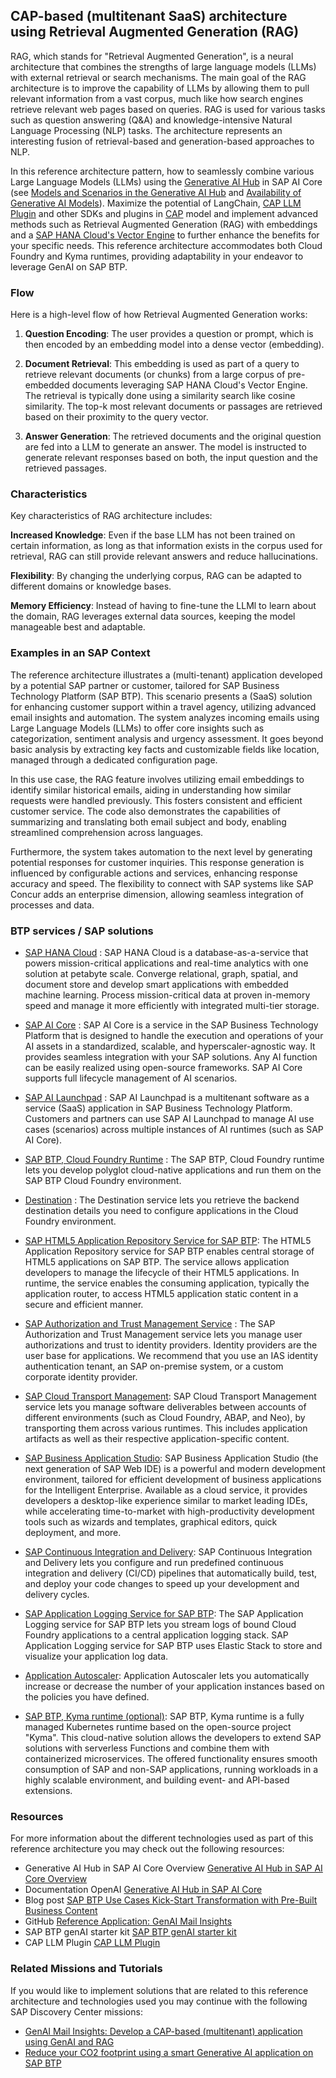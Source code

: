 <!-- dc-ref-arch-metadata :
    {
        "id": "ref-arch-open-ai",
        "name": "Retrieval Augmented Generation and Generative AI on SAP BTP",
        "shortDescription": "Implement Retrieval Augmented Generation (RAG) and Generative AI use cases on SAP BTP using SAP Cloud Application Programming Model (CAP), Generative AI Hub and SAP HANA Cloud's Vector Engine.",
        "archDiagramLink": "images/multitenant-architecture.png",
        "tags": "Hyperscaler",
        "category": "Hyperscaler"
    }
dc-ref-arch-metadata  -->
<!-- dc-ref-arch-detail-page-start -->

## **CAP-based (multitenant SaaS) architecture using Retrieval Augmented Generation (RAG)**

RAG, which stands for "Retrieval Augmented Generation", is a neural architecture that combines the strengths of large language models (LLMs) with external retrieval or search mechanisms. The main goal of the RAG architecture is to improve the capability of LLMs by allowing them to pull relevant information from a vast corpus, much like how search engines retrieve relevant web pages based on queries. RAG is used for various tasks such as question answering (Q&A) and knowledge-intensive Natural Language Processing (NLP) tasks. The architecture represents an interesting fusion of retrieval-based and generation-based approaches to NLP.

In this reference architecture pattern, how to seamlessly combine various Large Language Models (LLMs) using the [Generative AI Hub](https://help.sap.com/docs/sap-ai-core/sap-ai-core-service-guide/generative-ai-hub-in-sap-ai-core) in SAP AI Core (see [Models and Scenarios in the Generative AI Hub](https://help.sap.com/docs/sap-ai-core/sap-ai-core-service-guide/models-and-scenarios-in-generative-ai-hub) and [Availability of Generative AI Models](https://me.sap.com/notes/3437766)). Maximize the potential of LangChain, [CAP LLM Plugin](https://www.npmjs.com/package/cap-llm-plugin) and other SDKs and plugins in [CAP](https://cap.cloud.sap/docs/) model and implement advanced methods such as Retrieval Augmented Generation (RAG) with embeddings and a [SAP HANA Cloud's Vector Engine](https://help.sap.com/docs/hana-cloud-database/sap-hana-cloud-sap-hana-database-vector-engine-guide/sap-hana-cloud-sap-hana-database-vector-engine-guide) to further enhance the benefits for your specific needs. This reference architecture accommodates both Cloud Foundry and Kyma runtimes, providing adaptability in your endeavor to leverage GenAI on SAP BTP.

### Flow

Here is a high-level flow of how Retrieval Augmented Generation works:

1. **Question Encoding**: The user provides a question or prompt, which is then encoded by an embedding model into a dense vector (embedding).

2. **Document Retrieval**: This embedding is used as part of a query to retrieve relevant documents (or chunks) from a large corpus of pre-embedded documents leveraging SAP HANA Cloud's Vector Engine. The retrieval is typically done using a similarity search like cosine similarity. The top-k most relevant documents or passages are retrieved based on their proximity to the query vector.

3. **Answer Generation**: The retrieved documents and the original question are fed into a LLM to generate an answer. The model is instructed to generate relevant responses based on both, the input question and the retrieved passages.

### Characteristics

Key characteristics of RAG architecture includes:

**Increased Knowledge**: Even if the base LLM has not been trained on certain information, as long as that information exists in the corpus used for retrieval, RAG can still provide relevant answers and reduce hallucinations.

**Flexibility**: By changing the underlying corpus, RAG can be adapted to different domains or knowledge bases.

**Memory Efficiency**: Instead of having to fine-tune the LLMl to learn about the domain, RAG leverages external data sources, keeping the model manageable best and adaptable.

### Examples in an SAP Context

The reference architecture illustrates a (multi-tenant) application developed by a potential SAP partner or customer, tailored for SAP Business Technology Platform (SAP BTP). This scenario presents a (SaaS) solution for enhancing customer support within a travel agency, utilizing advanced email insights and automation. The system analyzes incoming emails using Large Language Models (LLMs) to offer core insights such as categorization, sentiment analysis and urgency assessment. It goes beyond basic analysis by extracting key facts and customizable fields like location, managed through a dedicated configuration page.

In this use case, the RAG feature involves utilizing email embeddings to identify similar historical emails, aiding in understanding how similar requests were handled previously. This fosters consistent and efficient customer service. The code also demonstrates the capabilities of summarizing and translating both email subject and body, enabling streamlined comprehension across languages.

Furthermore, the system takes automation to the next level by generating potential responses for customer inquiries. This response generation is influenced by configurable actions and services, enhancing response accuracy and speed. The flexibility to connect with SAP systems like SAP Concur adds an enterprise dimension, allowing seamless integration of processes and data.

<!-- dc-ref-arch-detail-page-end -->

### BTP services / SAP solutions

<!-- dc-ref-arch-services-start -->

- [SAP HANA Cloud](https://discovery-center.cloud.sap/serviceCatalog/sap-hana-cloud?region=all) <!-- dc-svc-metadata: {"isPrimary": "true"} dc-svc-metadata -->: SAP HANA Cloud is a database-as-a-service that powers mission-critical applications and real-time analytics with one solution at petabyte scale. Converge relational, graph, spatial, and document store and develop smart applications with embedded machine learning. Process mission-critical data at proven in-memory speed and manage it more efficiently with integrated multi-tier storage.

- [SAP AI Core](https://discovery-center.cloud.sap/serviceCatalog/sap-ai-core?region=all) <!-- dc-svc-metadata: {"isPrimary": "true"} dc-svc-metadata -->: SAP AI Core is a service in the SAP Business Technology Platform that is designed to handle the execution and operations of your AI assets in a standardized, scalable, and hyperscaler-agnostic way. It provides seamless integration with your SAP solutions. Any AI function can be easily realized using open-source frameworks. SAP AI Core supports full lifecycle management of AI scenarios.

- [SAP AI Launchpad](https://discovery-center.cloud.sap/serviceCatalog/sap-ai-launchpad?region=all) <!-- dc-svc-metadata: {"isPrimary": "true"} dc-svc-metadata -->: SAP AI Launchpad is a multitenant software as a service (SaaS) application in SAP Business Technology Platform. Customers and partners can use SAP AI Launchpad to manage AI use cases (scenarios) across multiple instances of AI runtimes (such as SAP AI Core).

- [SAP BTP, Cloud Foundry Runtime](https://discovery-center.cloud.sap/serviceCatalog/cloud-foundry-runtime?region=all) <!-- dc-svc-metadata: {"isPrimary": "true"} dc-svc-metadata -->: The SAP BTP, Cloud Foundry runtime lets you develop polyglot cloud-native applications and run them on the SAP BTP Cloud Foundry environment.

- [Destination](https://discovery-center.cloud.sap/serviceCatalog/destination?service_plan=lite&region=all&commercialModel=cloud) <!-- dc-svc-metadata: {"isPrimary": "true"} dc-svc-metadata -->: The Destination service lets you retrieve the backend destination details you need to configure applications in the Cloud Foundry environment.

- [SAP HTML5 Application Repository Service for SAP BTP](https://discovery-center.cloud.sap/serviceCatalog/html5-application-repository-service?region=all): The HTML5 Application Repository service for SAP BTP enables central storage of HTML5 applications on SAP BTP. The service allows application developers to manage the lifecycle of their HTML5 applications. In runtime, the service enables the consuming application, typically the application router, to access HTML5 application static content in a secure and efficient manner.

- [SAP Authorization and Trust Management Service](https://discovery-center.cloud.sap/serviceCatalog/authorization-and-trust-management-service?region=all) <!-- dc-svc-metadata: {"isPrimary": "true"} dc-svc-metadata -->: The SAP Authorization and Trust Management service lets you manage user authorizations and trust to identity providers. Identity providers are the user base for applications. We recommend that you use an IAS identity authentication tenant, an SAP on-premise system, or a custom corporate identity provider.

- [SAP Cloud Transport Management](https://discovery-center.cloud.sap/serviceCatalog/cloud-transport-management?region=all): SAP Cloud Transport Management service lets you manage software deliverables between accounts of different environments (such as Cloud Foundry, ABAP, and Neo), by transporting them across various runtimes. This includes application artifacts as well as their respective application-specific content.

- [SAP Business Application Studio](https://discovery-center.cloud.sap/serviceCatalog/business-application-studio?region=all): SAP Business Application Studio (the next generation of SAP Web IDE) is a powerful and modern development environment, tailored for efficient development of business applications for the Intelligent Enterprise. Available as a cloud service, it provides developers a desktop-like experience similar to market leading IDEs, while accelerating time-to-market with high-productivity development tools such as wizards and templates, graphical editors, quick deployment, and more.

- [SAP Continuous Integration and Delivery](https://discovery-center.cloud.sap/serviceCatalog/continuous-integration--delivery?region=all): SAP Continuous Integration and Delivery lets you configure and run predefined continuous integration and delivery (CI/CD) pipelines that automatically build, test, and deploy your code changes to speed up your development and delivery cycles.

- [SAP Application Logging Service for SAP BTP](https://discovery-center.cloud.sap/serviceCatalog/application-logging-service?region=all): The SAP Application Logging service for SAP BTP lets you stream logs of bound Cloud Foundry applications to a central application logging stack. SAP Application Logging service for SAP BTP uses Elastic Stack to store and visualize your application log data.

- [Application Autoscaler](https://discovery-center.cloud.sap/serviceCatalog/application-autoscaler?service_plan=standard&region=all&commercialModel=cloud): Application Autoscaler lets you automatically increase or decrease the number of your application instances based on the policies you have defined.

- [SAP BTP, Kyma runtime (optional)](https://discovery-center.cloud.sap/serviceCatalog/kyma-runtime/?region=all): SAP BTP, Kyma runtime is a fully managed Kubernetes runtime based on the open-source project "Kyma". This cloud-native solution allows the developers to extend SAP solutions with serverless Functions and combine them with containerized microservices. The offered functionality ensures smooth consumption of SAP and non-SAP applications, running workloads in a highly scalable environment, and building event- and API-based extensions.

<!-- dc-ref-arch-services-end -->

### Resources

<!-- dc-ref-arch-resources-start -->

For more information about the different technologies used as part of this reference architecture you may check out the following resources:

- Generative AI Hub in SAP AI Core Overview [Generative AI Hub in SAP AI Core Overview](https://help.sap.com/docs/sap-ai-core/sap-ai-core-service-guide/generative-ai-hub-in-sap-ai-core)
- Documentation OpenAI [Generative AI Hub in SAP AI Core](https://help.sap.com/docs/sap-ai-core/sap-ai-core-service-guide/models-and-scenarios-in-generative-ai-hub)
- Blog post [SAP BTP Use Cases Kick-Start Transformation with Pre-Built Business Content](https://news.sap.com/2023/05/sap-btp-use-cases-art-of-the-possible/)
- GitHub [Reference Application: GenAI Mail Insights](https://github.com/SAP-samples/btp-cap-genai-rag)
- SAP BTP genAI starter kit [SAP BTP genAI starter kit](https://github.com/SAP-samples/btp-genai-starter-kit)
- CAP LLM Plugin [CAP LLM Plugin](https://www.npmjs.com/package/cap-llm-plugin)

<!-- dc-ref-arch-resources-end -->

### Related Missions and Tutorials

<!-- dc-ref-arch-related-missions-start -->

If you would like to implement solutions that are related to this reference architecture and technologies used you may continue with the following SAP Discovery Center missions:

- [GenAI Mail Insights: Develop a CAP-based (multitenant) application using GenAI and RAG](https://discovery-center.cloud.sap/missiondetail/4371/)
- [Reduce your CO2 footprint using a smart Generative AI application on SAP BTP](https://discovery-center.cloud.sap/missiondetail/4264/)
<!-- dc-ref-arch-related-missions-end -->
